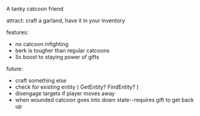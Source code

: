 A tanky catcoon friend

attract: craft a garland, have it in your inventory

features:
- no catcoon infighting
- berk is tougher than regular catcoons
- 5x boost to staying power of gifts

future:
- craft something else
- check for existing entity ( GetEntity? FindEntity? )
- disengage targets if player moves away
- when wounded catcoon goes into down state--requires gift to get back up

